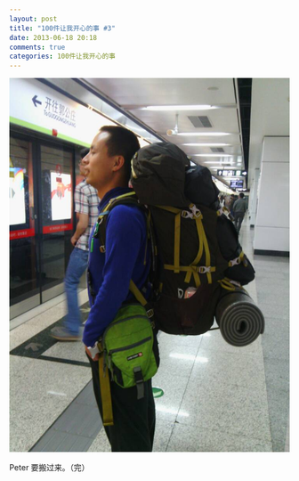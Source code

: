 ```yaml
---
layout: post
title: "100件让我开心的事 #3"
date: 2013-06-18 20:18
comments: true
categories: 100件让我开心的事
---
```


<img src="/images/happypeter.jpg" title="peter！" alt="peter">

Peter 要搬过来。（完）
